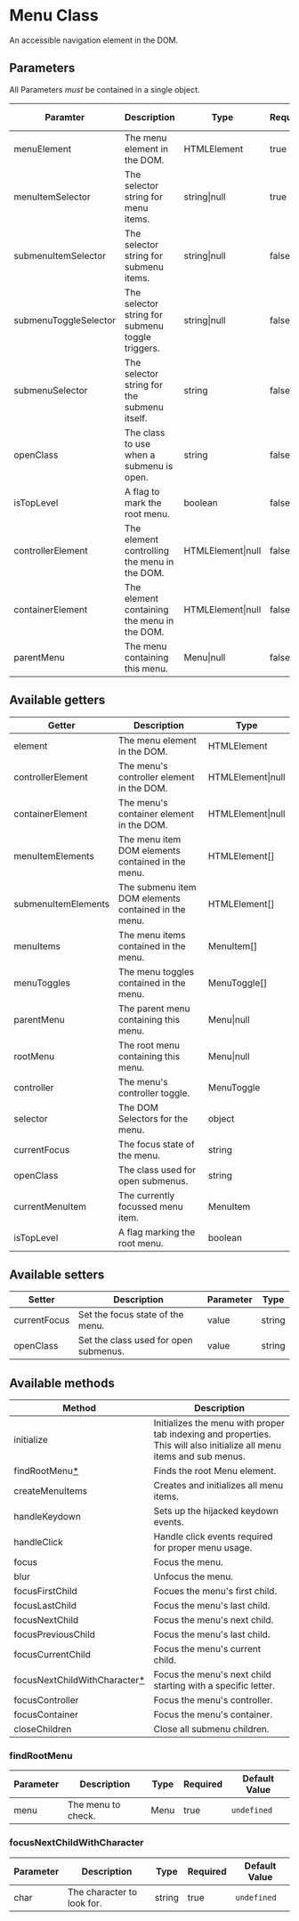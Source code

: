 # Menu Class

An accessible navigation element in the DOM.

## Parameters

All Parameters _must_ be contained in a single object.

| Paramter | Description | Type | Required | Default Value |
| --- | --- | --- | --- | --- |
| menuElement | The menu element in the DOM. | HTMLElement | true | `undefined`|
| menuItemSelector | The selector string for menu items. | string\|null | true | `undefined`|
| submenuItemSelector | The selector string for submenu items. | string\|null | false | `null`|
| submenuToggleSelector | The selector string for submenu toggle triggers. | string\|null | false | `null`|
| submenuSelector | The selector string for the submenu itself. | string | false | `null`|
| openClass | The class to use when a submenu is open. | string | false | `"show"`|
| isTopLevel | A flag to mark the root menu. | boolean | false | `true`|
| controllerElement | The element controlling the menu in the DOM. | HTMLElement\|null | false | `null`|
| containerElement | The element containing the menu in the DOM. | HTMLElement\|null | false | `null`|
| parentMenu | The menu containing this menu. | Menu\|null | false | `null`|

## Available getters

| Getter |  Description | Type |
| --- | --- | --- |
| element | The menu element in the DOM. | HTMLElement |
| controllerElement | The menu's controller element in the DOM. | HTMLElement\|null |
| containerElement | The menu's container element in the DOM. | HTMLElement\|null |
| menuItemElements | The menu item DOM elements contained in the menu. | HTMLElement[] |
| submenuItemElements | The submenu item DOM elements contained in the menu. | HTMLElement[] |
| menuItems | The menu items contained in the menu. | MenuItem[] |
| menuToggles | The menu toggles contained in the menu. | MenuToggle[] |
| parentMenu | The parent menu containing this menu. | Menu\|null |
| rootMenu | The root menu containing this menu. | Menu\|null |
| controller | The menu's controller toggle. | MenuToggle |
| selector | The DOM Selectors for the menu. | object |
| currentFocus | The focus state of the menu. | string |
| openClass | The class used for open submenus. | string |
| currentMenuItem | The currently focussed menu item. | MenuItem |
| isTopLevel | A flag marking the root menu. | boolean |

## Available setters

| Setter | Description | Parameter | Type |
| --- | --- | --- | --- |
| currentFocus | Set the focus state of the menu. | value | string |
| openClass | Set the class used for open submenus. | value | string |

## Available methods

| Method | Description |
| --- | --- |
| initialize | Initializes the menu with proper tab indexing and properties. This will also initialize all menu items and sub menus. |
| findRootMenu[*](#findrootmenu) | Finds the root Menu element. |
| createMenuItems | Creates and initializes all menu items. |
| handleKeydown | Sets up the hijacked keydown events. |
| handleClick | Handle click events required for proper menu usage. |
| focus | Focus the menu. |
| blur | Unfocus the menu. |
| focusFirstChild | Focues the menu's first child. |
| focusLastChild | Focus the menu's last child. |
| focusNextChild | Focus the menu's next child. |
| focusPreviousChild | Focus the menu's last child. |
| focusCurrentChild | Focus the menu's current child. |
| focusNextChildWithCharacter[*](#focusnextchildwithcharacter) | Focus the menu's next child starting with a specific letter. |
| focusController | Focus the menu's controller. |
| focusContainer | Focus the menu's container. |
| closeChildren | Close all submenu children. |

### findRootMenu

| Parameter | Description | Type | Required | Default Value |
| --- | --- | --- | --- | --- |
| menu | The menu to check. | Menu | true | `undefined` |

### focusNextChildWithCharacter

| Parameter | Description | Type | Required | Default Value |
| --- | --- | --- | --- | --- |
| char | The character to look for. | string | true | `undefined` |
